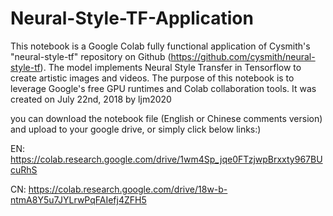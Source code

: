 # Neural-Style-TF-Application
This notebook is a Google Colab fully functional application of Cysmith's "neural-style-tf" repository on Github (https://github.com/cysmith/neural-style-tf).
The model implements Neural Style Transfer in Tensorflow to create artistic images and videos. 
The purpose of this notebook is to leverage Google's free GPU runtimes and Colab collaboration tools. It was created on July 22nd, 2018 by ljm2020

you can download the notebook file (English or Chinese comments version) and upload to your google drive, or simply click below links:)

EN: https://colab.research.google.com/drive/1wm4Sp_jqe0FTzjwpBrxxty967BUcuRhS

CN: https://colab.research.google.com/drive/18w-b-ntmA8Y5u7JYLrwPqFAIefj4ZFH5
